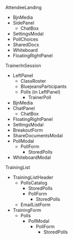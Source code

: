 AttendeeLanding

- BjnMedia
- SidePanel
  - ChatBox
- SettingsModal
- PollChoices
- SharedDocs
- Whiteboard
- FloatingRightPanel

TrainerInSession

- LeftPanel
  - ClassRoster
  - BluejeansParticipants
  - Polls (in LeftPanel)
    - TrainerPoll
- BjnMedia
- ChatPanel
  - ChatBox
- FloatingRightPanel
- SettingsModal
- BreakoutForm
- ShareDocumentsModal
- PollModal
  - PollForm
    - StoredPolls
- WhiteboardModal

TrainingList

- TrainingListHeader
  - PollsCatalog
    - StoredPolls
    - PollForm
      - StoredPolls
  - EmailListForm
- TrainingForm
  - Polls
    - PollModal
      - PollForm
        - StoredPolls
